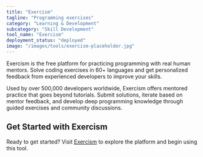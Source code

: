 ```yaml
---
title: "Exercism"
tagline: "Programming exercises"
category: "Learning & Development"
subcategory: "Skill Development"
tool_name: "Exercism"
deployment_status: "deployed"
image: "/images/tools/exercism-placeholder.jpg"
---
```

Exercism is the free platform for practicing programming with real human mentors. Solve coding exercises in 60+ languages and get personalized feedback from experienced developers to improve your skills.

Used by over 500,000 developers worldwide, Exercism offers mentored practice that goes beyond tutorials. Submit solutions, iterate based on mentor feedback, and develop deep programming knowledge through guided exercises and community discussions.
## Get Started with Exercism

Ready to get started? Visit [Exercism](https://exercism.com) to explore the platform and begin using this tool.
